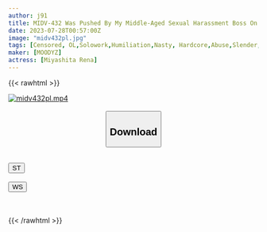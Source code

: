 ```yaml
---
author: j91
title: MIDV-432 Was Pushed By My Middle-Aged Sexual Harassment Boss On A Business Trip And I Was Raped In A Shared Room... All Night Long And Sticky Caressing My Genitalia And Shameful Acme Crying With An Unequaled Piston Rena Miyashita
date: 2023-07-28T00:57:00Z
image: "midv432pl.jpg"
tags: [Censored, OL,Solowork,Humiliation,Nasty, Hardcore,Abuse,Slender,Digital Mosaic	]
maker: [MOODYZ]
actress: [Miyashita Rena]
---
```



{{< rawhtml >}}

<div class="video" data-videoid="WpJVLxAVB8IqwA">
    <a href="javascript:;">
        <img src="https://my.j91.asia/posts/midv432pl/midv432pl.jpg" width="WIDTH" height="HEIGHT" alt="midv432pl.mp4" loading="lazy">
    </a>
</div>

<script type="text/javascript" src="https://j91.asia/asset/on-demand-st.js"></script>

<br>
  <link rel="stylesheet" href="https://j91.asia/asset/bs5.css">
  
  <center>
  <button class="btn btn-primary" type="button" data-bs-toggle="collapse" data-bs-target=".multi-collapse" aria-expanded="false" aria-controls="multiCollapseExample1 multiCollapseExample2"><h2>Download</h2></button></center>
</p>
<div class="row">
  <div class="col">
    <div class="collapse multi-collapse" id="multiCollapseExample1">
      <div class="card card-body">
	      	      <br>
<div class="buttons">  
<a href="https://streamtape.to/v/WpJVLxAVB8IqwA"><button class="btn-hover color-3"><i class="fa fa-download"></i> ST</button></a></div>
    </div>
  </div>
</div>
  <div class="col">
    <div class="collapse multi-collapse" id="multiCollapseExample2">
      <div class="card card-body">
	      <br>
<div class="buttons">
    <a href="https://wolfstream.tv/u24jnakmw8t6.html"><button class="btn-hover color-9"><i class="fa fa-download"></i> WS</button></a></div>
<br><br>
      </div>
    </div>
  </div>
</div>

{{< /rawhtml >}}